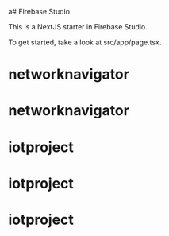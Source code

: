 a# Firebase Studio

This is a NextJS starter in Firebase Studio.

To get started, take a look at src/app/page.tsx.
# networknavigator
# networknavigator
# iotproject
# iotproject
# iotproject
